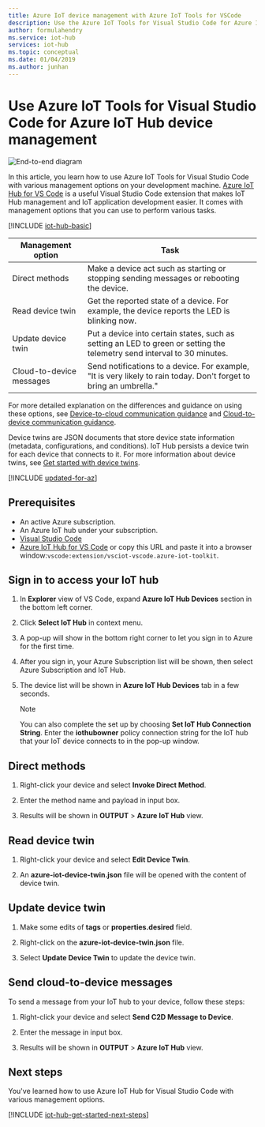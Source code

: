 ```yaml
---
title: Azure IoT device management with Azure IoT Tools for VSCode
description: Use the Azure IoT Tools for Visual Studio Code for Azure IoT Hub device management, featuring the Direct methods and the Twin's desired properties management options.
author: formulahendry
ms.service: iot-hub
services: iot-hub
ms.topic: conceptual
ms.date: 01/04/2019
ms.author: junhan
---
```


# Use Azure IoT Tools for Visual Studio Code for Azure IoT Hub device management

![End-to-end diagram](media/iot-hub-get-started-e2e-diagram/2.png)

In this article, you learn how to use Azure IoT Tools for Visual Studio Code with various management options on your development machine. [Azure IoT Hub for VS Code](https://marketplace.visualstudio.com/items?itemName=vsciot-vscode.azure-iot-toolkit) is a useful Visual Studio Code extension that makes IoT Hub management and IoT application development easier. It comes with management options that you can use to perform various tasks.

[!INCLUDE [iot-hub-basic](../../includes/iot-hub-basic-whole.md)]

| Management option          | Task                    |
|----------------------------|--------------------------------|
| Direct methods             | Make a device act such as starting or stopping sending messages or rebooting the device.                                        |
| Read device twin           | Get the reported state of a device. For example, the device reports the LED is blinking now.                                    |
| Update device twin         | Put a device into certain states, such as setting an LED to green or setting the telemetry send interval to 30 minutes.         |
| Cloud-to-device messages   | Send notifications to a device. For example, "It is very likely to rain today. Don't forget to bring an umbrella."              |

For more detailed explanation on the differences and guidance on using these options, see [Device-to-cloud communication guidance](iot-hub-devguide-d2c-guidance.md) and [Cloud-to-device communication guidance](iot-hub-devguide-c2d-guidance.md).

Device twins are JSON documents that store device state information (metadata, configurations, and conditions). IoT Hub persists a device twin for each device that connects to it. For more information about device twins, see [Get started with device twins](iot-hub-node-node-twin-getstarted.md).

[!INCLUDE [updated-for-az](../../includes/updated-for-az.md)]

## Prerequisites

* An active Azure subscription.
* An Azure IoT hub under your subscription.
* [Visual Studio Code](https://code.visualstudio.com/)
* [Azure IoT Hub for VS Code](https://marketplace.visualstudio.com/items?itemName=vsciot-vscode.azure-iot-toolkit) or copy this URL and paste it into a browser window:`vscode:extension/vsciot-vscode.azure-iot-toolkit`.

## Sign in to access your IoT hub

1. In **Explorer** view of VS Code, expand **Azure IoT Hub Devices** section in the bottom left corner.

2. Click **Select IoT Hub** in context menu.

3. A pop-up will show in the bottom right corner to let you sign in to Azure for the first time.

4. After you sign in, your Azure Subscription list will be shown, then select Azure Subscription and IoT Hub.

5. The device list will be shown in **Azure IoT Hub Devices** tab in a few seconds.

   > [!Note]
   > You can also complete the set up by choosing **Set IoT Hub Connection String**. Enter the **iothubowner** policy connection string for the IoT hub that your IoT device connects to in the pop-up window.

## Direct methods

1. Right-click your device and select **Invoke Direct Method**. 

2. Enter the method name and payload in input box.

3. Results will be shown in **OUTPUT** > **Azure IoT Hub** view.

## Read device twin

1. Right-click your device and select **Edit Device Twin**. 

2. An **azure-iot-device-twin.json** file will be opened with the content of device twin.

## Update device twin

1. Make some edits of **tags** or **properties.desired** field.

2. Right-click on the **azure-iot-device-twin.json** file.

3. Select **Update Device Twin** to update the device twin.

## Send cloud-to-device messages

To send a message from your IoT hub to your device, follow these steps:
 
1. Right-click your device and select **Send C2D Message to Device**. 

2. Enter the message in input box.

3. Results will be shown in **OUTPUT** > **Azure IoT Hub** view.

## Next steps

You've learned how to use Azure IoT Hub for Visual Studio Code with various management options.

[!INCLUDE [iot-hub-get-started-next-steps](../../includes/iot-hub-get-started-next-steps.md)]
